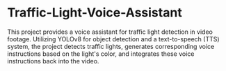 # Traffic-Light-Voice-Assistant
This project provides a voice assistant for traffic light detection in video footage. Utilizing YOLOv8 for object detection and a text-to-speech (TTS) system, the project detects traffic lights, generates corresponding voice instructions based on the light's color, and integrates these voice instructions back into the video.
